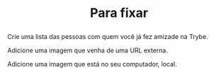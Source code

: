 # <p align="center">Para fixar</p>

Crie uma lista das pessoas com quem você já fez amizade na Trybe.

Adicione uma imagem que venha de uma URL externa.

Adicione uma imagem que está no seu computador, local.